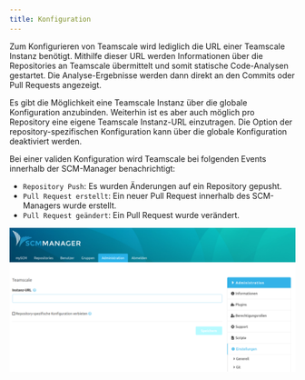 ```yaml
---
title: Konfiguration
---
```

Zum Konfigurieren von Teamscale wird lediglich die URL einer Teamscale Instanz benötigt. 
Mithilfe dieser URL werden Informationen über die Repositories an Teamscale übermittelt und somit statische Code-Analysen gestartet. 
Die Analyse-Ergebnisse werden dann direkt an den Commits oder Pull Requests angezeigt.

Es gibt die Möglichkeit eine Teamscale Instanz über die globale Konfiguration anzubinden. Weiterhin ist es aber auch möglich pro Repository eine eigene Teamscale Instanz-URL einzutragen. 
Die Option der repository-spezifischen Konfiguration kann über die globale Konfiguration deaktiviert werden.

Bei einer validen Konfiguration wird Teamscale bei folgenden Events innerhalb der SCM-Manager benachrichtigt:

- `Repository Push`: Es wurden Änderungen auf ein Repository gepusht.
- `Pull Request erstellt`: Ein neuer Pull Request innerhalb des SCM-Managers wurde erstellt.
- `Pull Request geändert`: Ein Pull Request wurde verändert. 

![Teamscale Konfiguration](assets/config.png)
